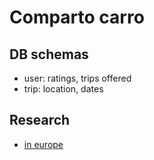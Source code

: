 #  Comparto carro

## DB schemas
- user: ratings, trips offered
- trip: location, dates

## Research 
- [in europe](http://tech.eu/features/481/ride-sharing-europe-carpooling-blablacar/?utm_source=rss&utm_medium=rss&utm_campaign=ride-sharing-europe-carpooling-blablacar)